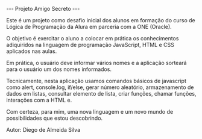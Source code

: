 --- Projeto Amigo Secreto ---

Este é um projeto como desafio inicial dos alunos em formação do curso de Lógica de Programação da Alura em parceria com a ONE (Oracle).

O objetivo é exercitar o aluno a colocar em prática os conhecimentos adiquiridos na linguagem de programação JavaScript, HTML e CSS aplicados nas aulas.

Em prática, o usuário deve informar vários nomes e a aplicação sorteará para o usuário um dos nomes informados.

Tecnicamente, nesta aplicação usamos comandos básicos de javascript como alert, console.log, if/else, gerar número aleatório, armazenamento de dados em listas, consultar elemento de lista, criar funções, chamar funções, interações com a HTML e.

Com certeza, para mim, uma nova linguagem e um novo mundo de possibilidades que estou descobrindo.

Autor: Diego de Almeida Silva
